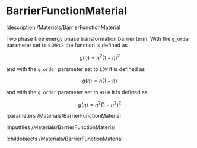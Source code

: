 
# BarrierFunctionMaterial
!description /Materials/BarrierFunctionMaterial

Two phase free energy phase transformation barrier term.
With the `g_order` parameter set to `SIMPLE` the function is defined as

$$
g(\eta) = \eta^2(1-\eta)^2
$$

and with the  `g_order` parameter set to `LOW` it is defined as

$$
g(\eta) = \eta(1-\eta)
$$

and with the  `g_order` parameter set to `HIGH` it is defined as

$$
g(\eta) = \eta^2(1-\eta^2)^2
$$




!parameters /Materials/BarrierFunctionMaterial

!inputfiles /Materials/BarrierFunctionMaterial

!childobjects /Materials/BarrierFunctionMaterial
